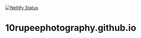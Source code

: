 [![Netlify Status](https://api.netlify.com/api/v1/badges/8bba2780-86e1-4aed-9636-33750ee44a41/deploy-status)](https://app.netlify.com/sites/10rupeephotography/deploys)
# 10rupeephotography.github.io

